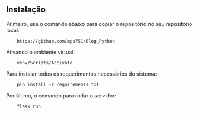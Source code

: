 ## Instalação

  Primeiro, use o comando abaixo para copiar o repositório no seu repositório local:

        https://github.com/mps751/Blog_Python

  Ativando o ambiente virtual:

        venv/Scripts/Activate

  Para instalar todos os requerimentos necessários do sistema:

        pip install -r requirements.txt

  Por último, o comando para rodar o servidor:

        flask run
